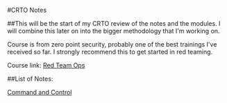 #CRTO Notes

##This will be the start of my CRTO review of the notes and the modules. I will combine this later on into the bigger methodology that I'm working on.

Course is from zero point security, probably one of the best trainings I've received so far. I strongly recommend this to get started in red teaming. 

Course link: [Red Team Ops](https://training.zeropointsecurity.co.uk/courses/red-team-ops)

##List of Notes:

[Command and Control](crto/command_and_control/)
